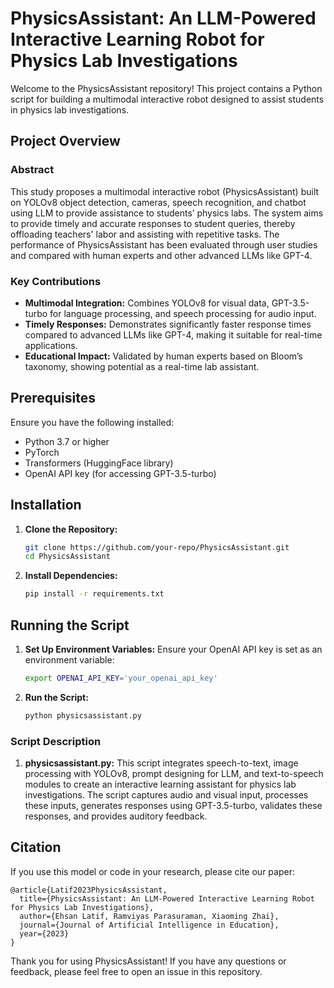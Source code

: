 
# PhysicsAssistant: An LLM-Powered Interactive Learning Robot for Physics Lab Investigations

Welcome to the PhysicsAssistant repository! This project contains a Python script for building a multimodal interactive robot designed to assist students in physics lab investigations.

## Project Overview

### Abstract

This study proposes a multimodal interactive robot (PhysicsAssistant) built on YOLOv8 object detection, cameras, speech recognition, and chatbot using LLM to provide assistance to students’ physics labs. The system aims to provide timely and accurate responses to student queries, thereby offloading teachers' labor and assisting with repetitive tasks. The performance of PhysicsAssistant has been evaluated through user studies and compared with human experts and other advanced LLMs like GPT-4.

### Key Contributions

- **Multimodal Integration:** Combines YOLOv8 for visual data, GPT-3.5-turbo for language processing, and speech processing for audio input.
- **Timely Responses:** Demonstrates significantly faster response times compared to advanced LLMs like GPT-4, making it suitable for real-time applications.
- **Educational Impact:** Validated by human experts based on Bloom’s taxonomy, showing potential as a real-time lab assistant.

## Prerequisites

Ensure you have the following installed:
- Python 3.7 or higher
- PyTorch
- Transformers (HuggingFace library)
- OpenAI API key (for accessing GPT-3.5-turbo)

## Installation

1. **Clone the Repository:**
   ```bash
   git clone https://github.com/your-repo/PhysicsAssistant.git
   cd PhysicsAssistant
   ```

2. **Install Dependencies:**
   ```bash
   pip install -r requirements.txt
   ```

## Running the Script

1. **Set Up Environment Variables:**
   Ensure your OpenAI API key is set as an environment variable:
   ```bash
   export OPENAI_API_KEY='your_openai_api_key'
   ```

2. **Run the Script:**
   ```bash
   python physicsassistant.py
   ```

### Script Description

1. **physicsassistant.py:** This script integrates speech-to-text, image processing with YOLOv8, prompt designing for LLM, and text-to-speech modules to create an interactive learning assistant for physics lab investigations. The script captures audio and visual input, processes these inputs, generates responses using GPT-3.5-turbo, validates these responses, and provides auditory feedback.

## Citation

If you use this model or code in your research, please cite our paper:
```
@article{Latif2023PhysicsAssistant,
  title={PhysicsAssistant: An LLM-Powered Interactive Learning Robot for Physics Lab Investigations},
  author={Ehsan Latif, Ramviyas Parasuraman, Xiaoming Zhai},
  journal={Journal of Artificial Intelligence in Education},
  year={2023}
}
```

Thank you for using PhysicsAssistant! If you have any questions or feedback, please feel free to open an issue in this repository.
